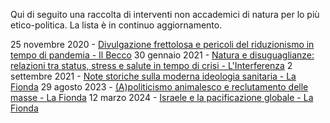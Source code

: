 Qui di seguito una raccolta di interventi non accademici di natura per lo più etico-politica. La lista è in continuo aggiornamento.

25 novembre 2020 - [Divulgazione frettolosa e pericoli del riduzionismo in tempo di pandemia - Il Becco](https://www.ilbecco.it/divulgazione-frettolosa-e-pericoli-del-riduzionismo-in-tempo-di-pandemia/)
30 gennaio 2021 - [Natura e disuguaglianze: relazioni tra status, stress e salute in tempo di crisi - L'Interferenza](https://www.linterferenza.info/attpol/natura-disuguaglianze-relazioni-status-stress-salute-tempo-crisi/?fbclid=IwZXh0bgNhZW0CMTEAAR2JSznJBABtNEvhkw0lOglmqJLHZvYyWtJ-cmTID4GhWf1YwFFyLH28iwg_aem_d3tVHnMsESe_TM87PTkwWw)
2 settembre 2021 - [Note storiche sulla moderna ideologia sanitaria - La Fionda](https://www.lafionda.org/2021/09/02/note-storiche-sulla-moderna-ideologia-sanitaria/)
29 agosto 2023 - [(A)politicismo animalesco e reclutamento delle masse - La Fionda](https://www.lafionda.org/2023/08/29/apoliticismo-animalesco-e-reclutamento-delle-masse/)
12 marzo 2024 - [Israele e la pacificazione globale - La Fionda](https://www.lafionda.org/2024/03/12/israele-e-la-pacificazione-globale/)
